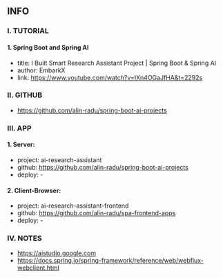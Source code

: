 ## INFO

### I. TUTORIAL

#### 1. Spring Boot and Spring AI

- title: I Built Smart Research Assistant Project | Spring Boot & Spring AI
- author: EmbarkX
- link: https://www.youtube.com/watch?v=IXn4OGaJfHA&t=2292s

### II. GITHUB

- https://github.com/alin-radu/spring-boot-ai-projects

### III. APP

#### 1. Server:

- project: ai-research-assistant
- github: https://github.com/alin-radu/spring-boot-ai-projects
- deploy: -

#### 2. Client-Browser:

- project: ai-research-assistant-frontend
- github: https://github.com/alin-radu/spa-frontend-apps
- deploy: -

### IV. NOTES

- https://aistudio.google.com
- https://docs.spring.io/spring-framework/reference/web/webflux-webclient.html
